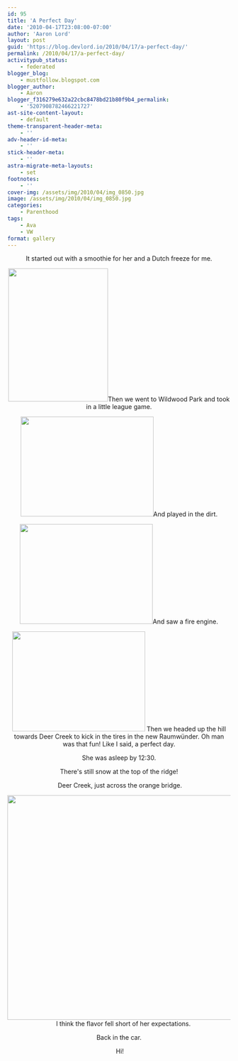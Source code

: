 ```yaml
---
id: 95
title: 'A Perfect Day'
date: '2010-04-17T23:08:00-07:00'
author: 'Aaron Lord'
layout: post
guid: 'https://blog.devlord.io/2010/04/17/a-perfect-day/'
permalink: /2010/04/17/a-perfect-day/
activitypub_status:
    - federated
blogger_blog:
    - mustfollow.blogspot.com
blogger_author:
    - Aaron
blogger_f316279e632a22cbc8478bd21b80f9b4_permalink:
    - '5207908782466221727'
ast-site-content-layout:
    - default
theme-transparent-header-meta:
    - ''
adv-header-id-meta:
    - ''
stick-header-meta:
    - ''
astra-migrate-meta-layouts:
    - set
footnotes:
    - ''
cover-img: /assets/img/2010/04/img_0850.jpg
image: /assets/img/2010/04/img_0850.jpg
categories:
    - Parenthood
tags:
    - Ava
    - VW
format: gallery
---
```


<p style="text-align: center;">It started out with a smoothie for her and a Dutch freeze for me.</p>

<p style="text-align: center;"><a href="/assets/img/2011/10/img_0816.jpg"><img class="aligncenter" style="border: 0 initial initial;" src="/assets/img/2011/10/img_0816.jpg?w=225" alt="" width="225" height="300" border="0" /></a>Then we went to Wildwood Park and took in a little league game.</p>

<p style="text-align: center;"><a href="/assets/img/2011/10/img_0817.jpg"><img class="aligncenter" style="border: 0 initial initial;" src="/assets/img/2011/10/img_0817.jpg?w=300" alt="" width="300" height="225" border="0" /></a>And played in the dirt.</p>

<p style="text-align: center;"><a href="/assets/img/2010/04/img_0828.jpg"><img class="aligncenter" style="border: 0 initial initial;" src="/assets/img/2010/04/img_0828.jpg?w=300" alt="" width="300" height="225" border="0" /></a>And saw a fire engine.</p>

<p style="text-align: center;"><a href="/assets/img/2011/10/img_0835.jpg"><img class="aligncenter" style="border: 0 initial initial;" src="/assets/img/2011/10/img_0835.jpg?w=300" alt="" width="300" height="225" border="0" /></a>
Then we headed up the hill towards Deer Creek to kick in the tires in the new <span class="removed_link" title="http://www.vw.com/preloved/vwmodels/en/us/assets/brochures/rabbit/2008_rabbit.pdf">Raumwünder</span>. Oh man was that fun! Like I said, a perfect day.</p>

<p style="text-align: center;">She was asleep by 12:30.</p>

<p style="text-align: center;"><a href="/assets/img/2011/10/img_08362.jpg"><img class="aligncenter" src="/assets/img/2011/10/img_08362.jpg?w=300" alt="" border="0" /></a>There's still snow at the top of the ridge!</p>

<p style="text-align: center;"><a href="http://mustfollow.files.wordpress.com/2010/04/img_0837.jpg"><img class="aligncenter" src="/assets/img/2010/04/img_0837.jpg?w=300" alt="" border="0" /></a>
<a href="/assets/img/2011/10/img_0839.jpg"><img class="aligncenter" src="/assets/img/2011/10/img_0839.jpg?w=300" alt="" border="0" /></a>Deer Creek, just across the orange bridge.</p>

<p style="text-align: center;"><a href="/assets/img/2011/10/img_0847.jpg"><img class="aligncenter" src="/assets/img/2011/10/img_0847.jpg?w=300" alt="" border="0" /></a>
<a href="/assets/img/2010/04/img_0850.jpg"><img class="aligncenter" src="http://mustfollow.files.wordpress.com/2010/04/img_0850.jpg?w=300" alt="" width="675" height="506" border="0" /></a>
<a href="/assets/img/2011/10/img_0857.jpg"><img class="aligncenter" src="/assets/img/2011/10/img_0857.jpg?w=300" alt="" border="0" /></a>
<a href="/assets/img/2010/04/img_0861.jpg"><img class="aligncenter" src="/assets/img/2010/04/img_0861.jpg?w=225" alt="" border="0" /></a>
<a href="/assets/img/2011/10/img_0865.jpg"><img class="aligncenter" src="/assets/img/2011/10/img_0865.jpg?w=300" alt="" border="0" /></a>
<a href="/assets/img/2010/04/img_0877.jpg"><img class="aligncenter" src="/assets/img/2010/04/img_0877.jpg?w=300" alt="" border="0" /></a>
<a href="/assets/img/2011/10/img_0878.jpg"><img class="aligncenter" src="/assets/img/2011/10/img_0878.jpg?w=300" alt="" border="0" /></a>
<a href="/assets/img/2011/10/img_0879.jpg"><img class="aligncenter" src="/assets/img/2011/10/img_0879.jpg?w=300" alt="" border="0" /></a>I think the flavor fell short of her expectations.</p>

<p style="text-align: center;"><a href="/assets/img/2010/04/img_0884.jpg"><img class="aligncenter" src="/assets/img/2010/04/img_0884.jpg?w=225" alt="" border="0" /></a>Back in the car.</p>

<p style="text-align: center;"><a href="/assets/img/2011/10/img_0888.jpg"><img class="aligncenter" src="/assets/img/2011/10/img_0888.jpg?w=225" alt="" border="0" /></a>
<a href="/assets/img/2010/04/photo9.jpg"><img class="aligncenter" src="/assets/img/2010/04/photo9.jpg?w=300" alt="" border="0" /></a>Hi!</p>

<div class="blogger-post-footer"><img alt="" width="1" height="1" /></div>